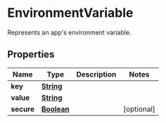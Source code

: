 

# EnvironmentVariable

Represents an app's environment variable.

## Properties

| Name | Type | Description | Notes |
|------------ | ------------- | ------------- | -------------|
|**key** | [**String**](String.md) |  |  |
|**value** | [**String**](String.md) |  |  |
|**secure** | [**Boolean**](Boolean.md) |  |  [optional] |



